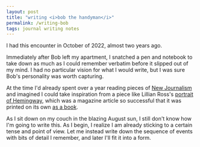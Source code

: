 ```yaml
---
layout: post
title: "writing <i>bob the handyman</i>"
permalink: /writing-bob
tags: journal writing notes
---
```


I had this encounter in October of 2022, almost two years ago.
<!--more-->
Immediately after Bob left my apartment, I snatched a pen and notebook to take down as much as I could remember verbatim before it slipped out of my mind.
I had no particular vision for what I would write, but I was sure Bob's personality was worth capturing.

At the time I'd already spent over a year reading pieces of [New Journalism](https://okjuan.me/vbook/tags/new-journalism/) and imagined I could take inspiration from a piece like Lillian Ross's [portrait of Hemingway](https://www.newyorker.com/magazine/1950/05/13/how-do-you-like-it-now-gentlemen), which was a magazine article so successful that it was printed on its own [as a book](https://www.goodreads.com/book/show/42685.Portrait_of_Hemingway).

As I sit down on my couch in the blazing August sun, I still don't know how I'm going to write this.
As I begin, I realize I am already sticking to a certain tense and point of view.
Let me instead write down the sequence of events with bits of detail I remember, and later I'll fit it into a form.
